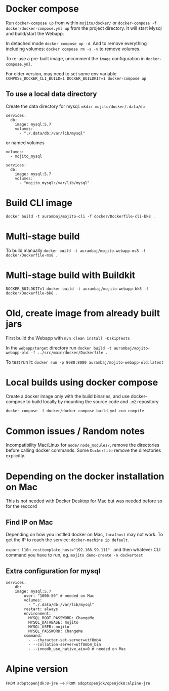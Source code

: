 # Docker compose

Run `docker-compose up` from within `mojito/docker/` or `docker-compose -f docker/docker-compose.yml up` from the 
project directory. It will start Mysql and build/start the Webapp.

In detached mode `docker compose up -d`. And to remove everything including volumes: `docker compose rm -s -v` to remove volumes.

To re-use a pre-built image, uncomment the `image` configuration in `docker-compose.yml`.

For older version, may need to set some env variable `COMPOSE_DOCKER_CLI_BUILD=1 DOCKER_BUILDKIT=1 docker-compose up`

## To use a local data directory

Create the data directory for mysql: `mkdir mojito/docker/.data/db`

```
services:
  db:
    image: mysql:5.7
    volumes:
      - "./.data/db:/var/lib/mysql"
```

or named volumes

```
volumes:
  - mojito_mysql
    
services:
  db:
    image: mysql:5.7
    volumes:
      - "mojito_mysql:/var/lib/mysql"
```

# Build CLI image

`docker build -t aurambaj/mojito-cli -f docker/Dockerfile-cli-bk8 .`

# Multi-stage build

To build manually `docker build -t aurambaj/mojito-webapp-ms8 -f docker/Dockerfile-ms8 .`

# Multi-stage build with Buildkit 

`DOCKER_BUILDKIT=1 docker build -t aurambaj/mojito-webapp-bk8 -f docker/Dockerfile-bk8 .`

# Old, create image from already built jars

First build the Webapp with `mvn clean install -DskipTests`

In the `webapp/target` directory run `docker build -t aurambaj/mojito-webapp-old -f ../src/main/docker/Dockerfile .`

To test run it: `docker run -p 8080:8080 aurambaj/mojito-webapp-old:latest`

# Local builds using docker compose

Create a docker image only with the build binaries, and use docker-compose to build locally by mounting the source code
and `.m2` repository

`docker-compose -f docker/docker-compose-build.yml run compile`

# Common issues / Random notes

Incompatibility Mac/Linux for `node/` `node_modules/`, remove the directories before calling docker commands. Some 
`Dockerfile` remove the directories explicitly.


# Depending on the docker installation on Mac

This is not needed with Docker Desktop for Mac but was needed before so for the reccord

## Find IP on Mac

Depending on how you instlled docker on Mac, `localhost` may not work. To get the IP to reach the service: `docker-machine ip default`.

`export l10n_resttemplate_host="192.168.99.111" ` and then whatever CLI command you have to run, eg.
`mojito demo-create -n dockertest`

## Extra configuration for mysql

```
services:
    db:
    image: mysql:5.7
        user: "1000:50" # needed on Mac
        volumes:
          - "./.data/db:/var/lib/mysql"
        restart: always
        environment:
          MYSQL_ROOT_PASSWORD: ChangeMe
          MYSQL_DATABASE: mojito
          MYSQL_USER: mojito
          MYSQL_PASSWORD: ChangeMe
        command:
          - --character-set-server=utf8mb4
          - --collation-server=utf8mb4_bin
          - --innodb_use_native_aio=0 # needed on Mac
```

# Alpine version 

`FROM adoptopenjdk:8-jre` --> `FROM adoptopenjdk/openjdk8:alpine-jre`